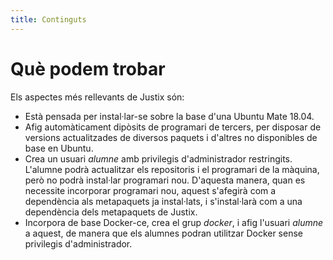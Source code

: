 ```yaml
---
title: Continguts
---
```


# Què podem trobar

Els aspectes més rellevants de Justix són:

* Està pensada per instal·lar-se sobre la base d'una Ubuntu Mate 18.04.
* Afig automàticament dipòsits de programari de tercers, per disposar de versions actualitzades de diversos paquets i d'altres no disponibles de base en Ubuntu.
* Crea un usuari *alumne* amb privilegis d'administrador restringits. L'alumne podrà actualitzar els repositoris i el programari de la màquina, però no podrà instal·lar programari nou. D'aquesta manera, quan es necessite incorporar programari nou, aquest s'afegirà com a dependència als metapaquets ja instal·lats, i s'instal·larà com a una dependència dels metapaquets de Justix.
* Incorpora de base Docker-ce, crea el grup *docker*, i afig l'usuari *alumne* a aquest, de manera que els alumnes podran utilitzar Docker sense privilegis d'administrador.
